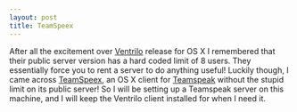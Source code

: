 ```yaml
--- 
layout: post
title: TeamSpeex
---
```

After all the excitement over <a href="http://ventrilo.com/">Ventrilo</a> release for OS X I remembered that their public server version has a hard coded limit of 8 users. They essentially force you to rent a server to do anything useful! Luckily though, I came across <a href="http://www.savvy.nl/blog/">TeamSpeex</a>, an OS X client for <a href="http://goteamspeak.com/">Teamspeak</a> without the stupid limit on its public server! So I will be setting up a Teamspeak server on this machine, and I will keep the Ventrilo client installed for when I need it.
